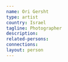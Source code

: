 ```yaml
---
name: Ori Gersht
type: artist
country: Israel
tagline: Photographer
description:
related-persons:
connections:
layout: person
---
```

